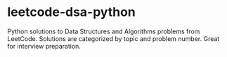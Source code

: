 # leetcode-dsa-python
 Python solutions to Data Structures and Algorithms problems from LeetCode. Solutions are categorized by topic and problem number. Great for interview preparation.

